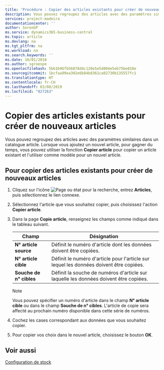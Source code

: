 ```yaml
---
title: 'Procédure : Copier des articles existants pour créer de nouveaux articles'
description: Vous pouvez regroupez des articles avec des paramètres similaires dans un catalogue article. Lorsque vous ajoutez un nouvel article, pour gagner du temps, vous pouvez utiliser **Copier article** pour copier un article existant et l'utiliser comme modèle pour un nouvel article.
services: project-madeira
documentationcenter: ''
author: SorenGP
ms.service: dynamics365-business-central
ms.topic: article
ms.devlang: na
ms.tgt_pltfrm: na
ms.workload: na
ms.search.keywords: ''
ms.date: 10/01/2018
ms.author: sgroespe
ms.openlocfilehash: 5bb1b96fb56878d4c120e5e5d804e5eb75be810e
ms.sourcegitcommit: 1bcfaa99ea302e6b84b8361ca02730b135557fc1
ms.translationtype: HT
ms.contentlocale: fr-CH
ms.lasthandoff: 03/08/2019
ms.locfileid: "827263"
---
```

# <a name="copy-existing-items-to-new-items"></a>Copier des articles existants pour créer de nouveaux articles
Vous pouvez regroupez des articles avec des paramètres similaires dans un catalogue article. Lorsque vous ajoutez un nouvel article, pour gagner du temps, vous pouvez utiliser la fonction **Copier article** pour copier un article existant et l'utiliser comme modèle pour un nouvel article.  

## <a name="to-copy-existing-items-to-new-items"></a>Pour copier des articles existants pour créer de nouveaux articles  

1.  Cliquez sur l'icône ![Page ou état pour la recherche](../../media/ui-search/search_small.png "Page ou état pour la recherche"), entrez **Articles**, puis sélectionnez le lien connexe.  
2.  Sélectionnez l'article que vous souhaitez copier, puis choisissez l'action **Copier article**.  
3.  Dans la page **Copie article**, renseignez les champs comme indiqué dans le tableau suivant.  

    |Champ|Désignation|  
    |---------------------------------|---------------------------------------|  
    |**N° article source**|Définit le numéro d'article dont les données doivent être copiées.|  
    |**N° article cible**|Définit le numéro d'article pour l'article sur lequel les données doivent être copiées.|  
    |**Souche de n° cibles**|Définit la souche de numéros d'article sur laquelle les données doivent être copiées.|  

    > [!NOTE]  
    >  Vous pouvez spécifier un numéro d'article dans le champ **N° article cible** ou dans le champ **Souche de n° cibles**. L'article de copie sera affecté au prochain numéro disponible dans cette série de numéros.  

4.  Cochez les cases correspondant aux données que vous souhaitez copier.  
5.  Pour copier vos choix dans le nouvel article, choisissez le bouton **OK**.  

## <a name="see-also"></a>Voir aussi  
[Configuration de stock](../../inventory-setup-inventory.md)
